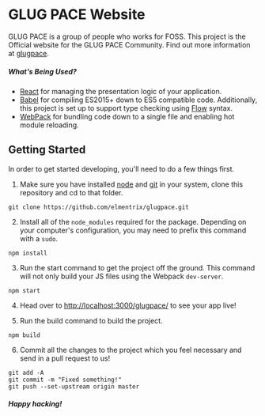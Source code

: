 # GLUG PACE Website

GLUG PACE is a group of people who works for FOSS. This project is the Official website for the GLUG PACE Community.
Find out more information at [glugpace](https://elmentrix.github.io/glugpace/).

##### What's Being Used?

* [React](http://facebook.github.io/react/) for managing the presentation logic of your application.
* [Babel](https://babeljs.io/) for compiling ES2015+ down to ES5 compatible code.  Additionally, this project is set up to support type checking using [Flow](http://flowtype.org/) syntax.
* [WebPack](http://webpack.github.io/) for bundling code down to a single file and enabling hot module reloading.

## Getting Started
In order to get started developing, you'll need to do a few things first.

1. Make sure you have installed [node](https://www.nodegit.org/) and [git](https://git-scm.com/downloads) in your system, clone this repository and cd to that folder.

```
git clone https://github.com/elmentrix/glugpace.git
```
2. Install all of the `node_modules` required for the package. Depending on your computer's configuration, you may need to prefix this command with a `sudo`.

```
npm install
```

3. Run the start command to get the project off the ground. This command will not only build your JS files using the Webpack `dev-server`.

```
npm start
```

4. Head over to [http://localhost:3000/glugpace/](http://localhost:3000/glugpace/) to see your app live!

5. Run the build command to build the project.

```
npm build
```

6. Commit all the changes to the project which you feel necessary and send in a pull request to us!

```
git add -A  
git commit -m "Fixed something!"
git push --set-upstream origin master
```

##### Happy hacking!
